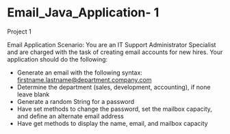 # Email_Java_Application- 1
Project 1

Email Application
Scenario: You are an IT Support Administrator Specialist and are charged with the task of creating email accounts for new hires.
Your application should do the following:

- Generate an email with the following syntax: firstname.lastname@department.company.com
- Determine the department (sales, development, accounting), if none leave blank
- Generate a random String for a password
- Have set methods to change the password, set the mailbox capacity, and define an alternate email address
- Have get methods to display the name, email, and mailbox capacity
